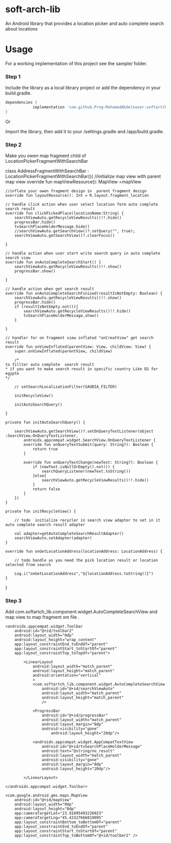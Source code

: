 # soft-arch-lib
An Android library that provides a location picker and auto complete search about locations

# Usage
For a working implementation of this project see the sample/ folder.

### Step 1

Include the library as a local library project or add the dependency in your build.gradle.

```groovy
dependencies {
	        implementation 'com.github.Prog-MohamedAbdelnaser:softartch-lib:Tag'
}
```
Or

Import the library, then add it to your /settings.gradle and /app/build.gradle. 

### Step 2
Make you owen map fragment child of LocationPickerFragmentWithSearchBar



class AddressFragmentWithSearchBar : LocationPickerFragmentWithSearchBar(){
    //initialize map view with parent map view
    override fun mapViewResource(): MapView =mapView

    //inflate your owen fragment design in  parent fragment design 
    override fun layoutResource(): Int = R.layout.fragment_location

    // handle click action when user select location form auto complete search result
    override fun clickPickedPlace(locationName:String) {
        searchViewAuto.getRecycleViewResults()!!.hide()
        progressBar.hide()
        tvSearchPlaceHolderMessage.hide()
        //searchViewAuto.getSearchView()?.setQuery("", true);
        searchViewAuto.getSearchView()?.clearFocus()

    }
    
    // handle action when user start write search query in auto complete search view
    override fun onAutoCompleteSearchStart() {
        searchViewAuto.getRecycleViewResults()!!.show()
        progressBar.show()

    }

    // handle action when get search result 
    override fun onAutoCompleteSearchFinised(resultIsNotEmpty: Boolean) {
        searchViewAuto.getRecycleViewResults()!!.show()
        progressBar.hide()
        if (resultIsNotEmpty.not()){
            searchViewAuto.getRecycleViewResults()!!.hide()
            tvSearchPlaceHolderMessage.show()
        }

    }

    // handler for on fragment view inflated "onCreatView" get search result 
    override fun onViewInflated(parentView: View, childView: View) {
        super.onViewInflated(parentView, childView)

        /*
	to fillter auto complete  search result 
	* if you want to make search result in specific country Like EG for egypte
	*/
	
        // setSearchLocalizationFilter(SAUDIA_FILTER)

        initRecycleView()

        initAutoSearchQuery()
    
    }

    private fun initAutoSearchQuery() {

        searchViewAuto.getSearchView()?.setOnQueryTextListener(object :SearchView.OnQueryTextListener,
            androidx.appcompat.widget.SearchView.OnQueryTextListener {
            override fun onQueryTextSubmit(query: String?): Boolean {
                return true
            }

            override fun onQueryTextChange(newText: String?): Boolean {
                if (newText.isNullOrEmpty().not()) {
                    searchQueryListener(newText.toString())
                }else{
                    searchViewAuto.getRecycleViewResults()!!.hide()
                }
                return false
            }
        })
    }

    private fun initRecycleView() {

        // todo  initialize recycler in search view adapter to set in it auto complete search result adapter
        
        val adapter=getAutoCompleteSearchResultAdapter()
        searchViewAuto.setAdapter(adapter)
    }

    override fun onGetLocationAddress(locationAddress: LocationAddress) {

        // todo handle as you need the pick location result or location selected from search

        Log.i("onGetLocationAddress","${locationAddress.toString()}")
    }
}
### Step 3

Add com.softartch_lib.component.widget.AutoCompleteSearchView  and map view to map fragment xm file .


    <androidx.appcompat.widget.Toolbar
        android:id="@+id/toolbar2"
        android:layout_width="0dp"
        android:layout_height="wrap_content"
        app:layout_constraintEnd_toEndOf="parent"
        app:layout_constraintStart_toStartOf="parent"
        app:layout_constraintTop_toTopOf="parent">

            <LinearLayout
                android:layout_width="match_parent"
                android:layout_height="match_parent"
                android:orientation="vertical"
                >
                <com.softartch_lib.component.widget.AutoCompleteSearchView
                    android:id="@+id/searchViewAuto"
                    android:layout_width="match_parent"
                    android:layout_height="match_parent"
                    />

                <ProgressBar
                    android:id="@+id/progressBar"
                    android:layout_width="match_parent"
                    android:layout_margin="8dp"
                    android:visibility="gone"
                        android:layout_height="20dp"/>

                <androidx.appcompat.widget.AppCompatTextView
                    android:id="@+id/tvSearchPlaceHolderMessage"
                    android:text="@string/no_result"
                    android:layout_width="match_parent"
                    android:visibility="gone"
                    android:layout_margin="8dp"
                    android:layout_height="20dp"/>

            </LinearLayout>

    </androidx.appcompat.widget.Toolbar>

    <com.google.android.gms.maps.MapView
        android:id="@+id/mapView"
        android:layout_width="0dp"
        android:layout_height="0dp"
        app:cameraTargetLat="23.91895493226023"
        app:cameraTargetLng="45.43327666819095"
        app:layout_constraintBottom_toBottomOf="parent"
        app:layout_constraintEnd_toEndOf="parent"
        app:layout_constraintStart_toStartOf="parent"
        app:layout_constraintTop_toBottomOf="@+id/toolbar2" />

